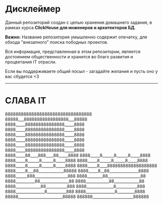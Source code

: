 # Дисклеймер

Данный репозиторий создан с целью хранения домашнего задания, в рамках курса **ClickHouse для инженеров и архитекторов БД**.

**Важно:** Название репозитория умышленно содержит опечатку, для обхода "внезапного" поиска пободных проектов.

Вся информация, представленная в этом репозитории, является достоянием общественности и хранится во благо развития и процветания IT отрасли. 

Если вы поддерживаете общий посыл - загадайте желания и пусть оно у вас сбудется <3

---

# СЛАВА IT

888888888888888888888888888888888
88888___88888888888888888___88888
8888_____888888888888888_____8888
8888_____888888888888888_____8888
8888_____888888888888888_____8888
8888_____888888888888888_____8888
8888_____888888888888888_____8888
8888_____888888888888888_____8888
8888_____88____888____88_____8888
8888_____8______8______8_____8888
8888_____8______8______8_____8888
8888_____8______8______8_____8888
8888_____8______8______8_____8888
8888_____8____8888888888888888888
8888_____8___88_____________88888
8888_____8__88_______________8888
8888______888_________________888
8888________88_________________88
8888__________88_______________88
8888____________88_____________88
8888_____________88___________888
8888______________8___________888
8888_______________8__________888
8888_______________8_________8888
88888_______________________88888
888888_____________________888888
